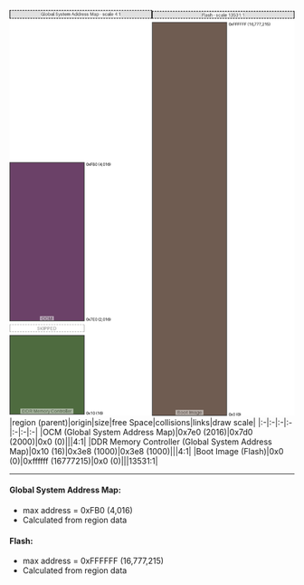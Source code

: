 ![memory map diagram](A7_region_exceeds_height-no_maxaddress_set_redux.png)
|region (parent)|origin|size|free Space|collisions|links|draw scale|
|:-|:-|:-|:-|:-|:-|:-|
|<span style='color:(59, 3, 55)'>OCM (Global System Address Map)</span>|0x7e0 (2016)|0x7d0 (2000)|0x0 (0)|||4:1|
|<span style='color:(20, 59, 0)'>DDR Memory Controller (Global System Address Map)</span>|0x10 (16)|0x3e8 (1000)|0x3e8 (1000)|||4:1|
|<span style='color:(64, 38, 24)'>Boot Image (Flash)</span>|0x0 (0)|0xffffff (16777215)|0x0 (0)|||13531:1|

---
#### Global System Address Map:
- max address = 0xFB0 (4,016)
- Calculated from region data
#### Flash:
- max address = 0xFFFFFF (16,777,215)
- Calculated from region data